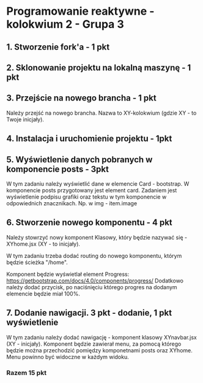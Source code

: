 # Programowanie reaktywne - kolokwium 2 - Grupa 3


## 1. Stworzenie fork'a  - 1 pkt
## 2. Sklonowanie projektu na lokalną maszynę - 1 pkt
## 3. Przejście na nowego brancha - 1 pkt

Należy przejść na nowego brancha. Nazwa to XY-kolokwium (gdzie XY - to Twoje inicjały).

## 4. Instalacja i uruchomienie projektu - 1pkt
## 5. Wyświetlenie danych pobranych w komponencie posts - 3pkt

W tym zadaniu należy wyświetlić dane w elemencie Card - bootstrap. 
W komponencie posts przygotowany jest element card. Zadaniem jest wyświetlenie podpisu grafiki oraz tekstu w tym komponencie w odpowiednich znacznikach.
Np. w img - item.image

## 6. Stworzenie nowego komponentu - 4 pkt

Należy stowrzyć nowy komponent Klasowy, który będzie nazywać się - XYhome.jsx (XY - to inicjały).

W tym zadaniu trzeba dodać routing do nowego komponentu, którym będzie ścieżka "/home".

Komponent będzie wyświetlał element Progress: https://getbootstrap.com/docs/4.0/components/progress/
Dodatkowo należy dodać przycisk, po naciśnięciu którego progres na dodanym elemencie będzie miał 100%.

## 7. Dodanie nawigacji. 3 pkt - dodanie, 1 pkt wyświetlenie

W tym zadaniu należy dodać nawigację - komponent klasowy XYnavbar.jsx (XY - inicjały).
Komponent będzie zawierał menu, za pomocą którego będzie można przechodzić pomiędzy komponetnami posts oraz XYhome.
Menu powinno być widoczne w każdym widoku.


### Razem 15 pkt
